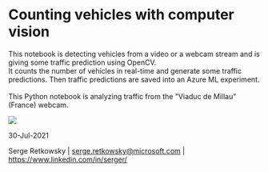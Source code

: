 # Counting vehicles with computer vision

This notebook is detecting vehicles from a video or a webcam stream and is giving some traffic prediction using OpenCV.<br>
It counts the number of vehicles in real-time and generate some traffic predictions. Then traffic predictions are saved into an Azure ML experiment.
<br>
<br>
This Python notebook is analyzing traffic from the "Viaduc de Millau" (France) webcam. 

<img src="https://github.com/retkowsky/couting_vehicles_computervision/blob/main/viaduc.jpg?raw=true">

30-Jul-2021

Serge Retkowsky | serge.retkowsky@microsoft.com | https://www.linkedin.com/in/serger/
